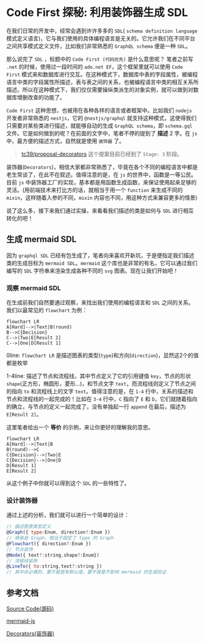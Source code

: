 # Code First 探秘: 利用装饰器生成 SDL

在我们日常的开发中，经常会遇到许许多多的 `SDL`( `schema definition language` 模式定义语言)，它与我们使用的具体编程语言是无关的。它允许我们在不同平台之间共享模式定义文件，比如我们非常熟悉的 `GraphQL schema` 便是一种 `SDL`。

那么说完了 `SDL` ，标题中的 `Code First (代码优先)` 是什么意思呢？ 笔者之前写 `.net` 的时候，使用过一段时间的 `ado.net EF`，这个框架里就可以使用 `Code First` 模式来和数据库进行交互。在这种模式下，数据库中表的字段属性，被编程语言中类的字段属性所描述，表与表之间的关系，也被编程语言中类的相互关系所描述。所以在这种模式下，我们仅仅需要操纵类派生的对象实例，就可以做到对数据库增删改查的功能了。

`Code First` 这种思想，也被用在各种各样的语言或者框架中。比如我们 `nodejs` 开发者非常熟悉的 `nestjs`，它的 `@nestjs/graphql` 就支持这种模式，这使得我们只需要对某些类进行描述，就能够自动的生成 `GraphQL schema`，即 `schema.gql` 文件。它是如何做到的呢？在前面的文字中，笔者不停的提到了 **描述** 2 字。在 `js` 中，最方便的描述方式，自然就是使用 `装饰器` 了。

> [tc39/proposal-decorators](https://github.com/tc39/proposal-decorators) 这个提案目前已经到了 `Stage: 3` 阶段。

装饰器(`Decorators`)，相信大家都非常熟悉了，毕竟在各个不同的编程语言中都是老生常谈了，在此不在叙述。值得注意的是，在 `js` 的世界中，函数是一等公民。目前 `js` 中装饰器工厂的实现，基本都是用函数生成函数，来保证使用起来足够的灵活。(用前端技术来打比方的话，就相当于用一个 `function` 来生成不同的 `mixin`，这样随着入参的不同，`mixin` 内容也不同，用这种方式来兼容更多的情景)

说了这么多，接下来我们通过实操，来看看我们描述的类是如何与 `SDL` 进行相互转化的吧！

## 生成 mermaid SDL

因为 `graphql SDL` 已经有包生成了，笔者向来喜欢开新坑，于是便指定我们描述类的生成目标为 `mermaid SDL`。`mermaid` 这个库也是非常的有名，它可以通过我们编写的 `SDL` 字符串来渲染生成各种不同的 `svg` 图表。现在让我们开始吧！

### 观察 mermaid SDL

在生成前我们自然要通过观察，来找出我们使用的编程语言和 `SDL` 之间的关系。我们以最常见的 `flowchart` 为例：
```
flowchart LR
A[Hard]-->|Text|B(round)
B-->C{Decision}
C-->|Two|E[Result 2]
C-->|One|D[Result 1]
```

0line: `flowchart LR` 是描述图表的类型(`type`)和方向(`direction`)，显然这2个的值都是枚举

1-4line: 描述了节点和流程线，其中节点定义了它的引用键值 `key`，节点的形状 `shape`(正方形，椭圆形，菱形...)，和节点文字 `text`，而流程线则定义了节点之间的指向 `to` 和流程线上的文字 `text`。值得注意的是，在 `1-4` 行中，关系的描述和节点和流程线的一起完成的！比如在 `3-4` 行中，`C` 指向了 `E` 和 `D`，它们就随着指向的确立，与节点的定义一起完成了，没有单独起一行 `append` 在最后，描述为 `E[Result 2]`。

这里笔者给出一个 **等价** 的示例，来让你更好的理解我的意思。

```
flowchart LR
A[Hard]-->|Text|B
B(round)-->C
C{Decision}-->|Two|E
C{Decision}-->|One|D
D[Result 1]
E[Result 2]
```

从这个例子中你就可以得到这个 `SDL` 的一些特性了。

### 设计装饰器

通过上述的分析，我们就可以进行一个简单的设计：
```js
// 描述图表类型定义
@Graph({ type:Enum, direction?:Enum })
// 继承自 Graph，相当于固定了 type 的 Graph
@Flowchart({ direction?:Enum }) 
// 节点装饰
@Node({ text?:string,shape?:Enum})
// 流程线装饰
@LineTo({ to:string,text?:string })
// 其中非必填的，要不就是有默认值，要不就是不影响 mermaid 的生成验证
```

## 参考文档

[Source Code(源码)](https://github.com/sonofmagic/use-decorators-to-generate-SDL)

[mermaid-js](https://github.com/mermaid-js/mermaid)

[Decorators(装饰器)](https://www.typescriptlang.org/docs/handbook/decorators.html)
